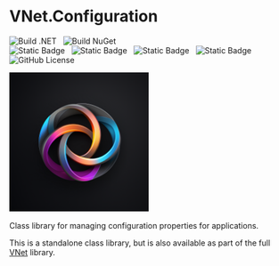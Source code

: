 # VNet.Configuration

![Build .NET](https://github.com/PrimeEagle/VNet.System/actions/workflows/build-dotnet.yml/badge.svg)&nbsp;&nbsp;&nbsp;![Build NuGet](https://github.com/PrimeEagle/VNet.System/actions/workflows/create-nuget.yml/badge.svg)<br>
![Static Badge](https://img.shields.io/badge/Latest_Build-v1.0.1.12-lightblue)&nbsp;&nbsp;&nbsp;![Static Badge](https://img.shields.io/badge/Latest_Release-v1.0.1-blue)&nbsp;&nbsp;&nbsp;![Static Badge](https://img.shields.io/badge/NuGet_Package-v1.0.0-blue)&nbsp;&nbsp;&nbsp;![Static Badge](https://img.shields.io/badge/.NET-8.0.100-darkblue)<br>
![GitHub License](https://img.shields.io/github/license/PrimeEagle/VNet.Configuration)

<img src="https://github.com/PrimeEagle/VNet.Configuration/blob/main/.img/logo.png?raw=true" width="250" />

Class library for managing configuration properties for applications.

This is a standalone class library, but is also available as part of the full [VNet](https://github.com/PrimeEagle/VNet) library.
